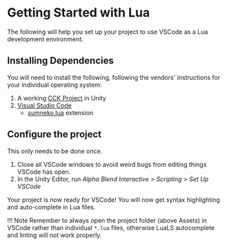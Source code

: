 # Getting Started with Lua

The following will help you set up your project to use VSCode as a Lua development environment.

## Installing Dependencies

You will need to install the following, following the vendors' instructions for your individual operating system:

1. A working [CCK Project](../setup.md) in Unity
1. [Visual Studio Code](https://code.visualstudio.com/)
    * [sumneko.lua](https://marketplace.visualstudio.com/items?itemName=sumneko.lua) extension

## Configure the project

This only needs to be done once.

1. Close all VSCode windows to avoid weird bugs from editing things VSCode has open.
1. In the Unity Editor, run *Alpha Blend Interactive* &gt; *Scripting* &gt; *Set Up VSCode*

Your project is now ready for VSCode! You will now get syntax highlighting and auto-complete in Lua files.

!!! Note
    Remember to always open the project folder (above Assets) in VSCode rather than individual `*.lua` files, otherwise LuaLS autocomplete and linting will not work properly.
